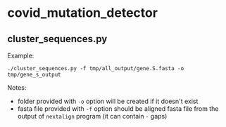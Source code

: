 # covid_mutation_detector

## cluster_sequences.py

Example:

`./cluster_sequences.py -f tmp/all_output/gene.S.fasta -o tmp/gene_s_output`

Notes:

- folder provided with `-o` option will be created if it doesn't exist
- fasta file provided with `-f` option should be aligned fasta file from the output of `nextalign` program (it can contain `-` gaps)
